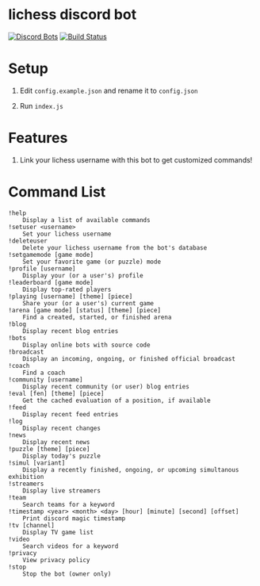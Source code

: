 # lichess discord bot
[![Discord Bots](https://discordbots.org/api/widget/status/842330057841049600.svg)](https://discordbots.org/bot/842330057841049600)
[![Build Status](https://github.com/ddugovic/lishogi-discord/workflows/Node.js%20CI/badge.svg)](https://github.com/ddugovic/lishogi-discord/actions?query=workflow%3A%22Node.js+CI%22)

# Setup

1. Edit `config.example.json` and rename it to `config.json`

2. Run `index.js`

# Features

1. Link your lichess username with this bot to get customized commands!

# Command List
```
!help
    Display a list of available commands
!setuser <username>
    Set your lichess username
!deleteuser
    Delete your lichess username from the bot's database
!setgamemode [game mode]
    Set your favorite game (or puzzle) mode
!profile [username]
    Display your (or a user's) profile
!leaderboard [game mode]
    Display top-rated players
!playing [username] [theme] [piece]
    Share your (or a user's) current game
!arena [game mode] [status] [theme] [piece]
    Find a created, started, or finished arena
!blog
    Display recent blog entries
!bots
    Display online bots with source code
!broadcast
    Display an incoming, ongoing, or finished official broadcast
!coach
    Find a coach
!community [username]
    Display recent community (or user) blog entries
!eval [fen] [theme] [piece]
    Get the cached evaluation of a position, if available
!feed
    Display recent feed entries
!log
    Display recent changes
!news
    Display recent news
!puzzle [theme] [piece]
    Display today's puzzle
!simul [variant]
    Display a recently finished, ongoing, or upcoming simultanous exhibition
!streamers
    Display live streamers
!team
    Search teams for a keyword
!timestamp <year> <month> <day> [hour] [minute] [second] [offset]
    Print discord magic timestamp
!tv [channel]
    Display TV game list
!video
    Search videos for a keyword
!privacy
    View privacy policy
!stop
    Stop the bot (owner only)
```
